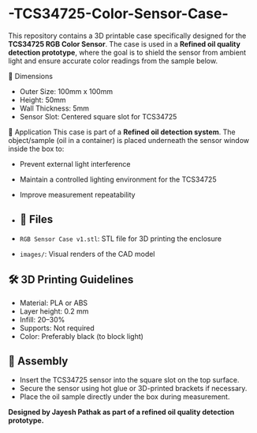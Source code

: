 # -TCS34725-Color-Sensor-Case-
This repository contains a 3D printable case specifically designed for the **TCS34725 RGB Color Sensor**. The case is used in a **Refined oil quality detection prototype**, where the goal is to shield the sensor from ambient light and ensure accurate color readings from the sample below.

 📐 Dimensions
- Outer Size: 100mm x 100mm
- Height: 50mm
- Wall Thickness: 5mm
- Sensor Slot: Centered square slot for TCS34725

🧪 Application
This case is part of a **Refined oil detection system**. The object/sample (oil in a container) is placed underneath the sensor window inside the box to:
- Prevent external light interference
- Maintain a controlled lighting environment for the TCS34725
- Improve measurement repeatability

- ## 📁 Files
- `RGB Sensor Case v1.stl`: STL file for 3D printing the enclosure
- `images/`: Visual renders of the CAD model

## 🛠️ 3D Printing Guidelines
- Material: PLA or ABS
- Layer height: 0.2 mm
- Infill: 20–30%
- Supports: Not required
- Color: Preferably black (to block light)

## 🔧 Assembly
- Insert the TCS34725 sensor into the square slot on the top surface.
- Secure the sensor using hot glue or 3D-printed brackets if necessary.
- Place the oil sample directly under the box during measurement.

  
**Designed by **Jayesh Pathak** as part of a refined oil quality detection prototype.**
